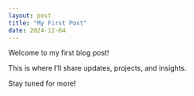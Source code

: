 ```yaml
---
layout: post
title: "My First Post"
date: 2024-12-04
---
```

Welcome to my first blog post!

This is where I’ll share updates, projects, and insights.

Stay tuned for more!
